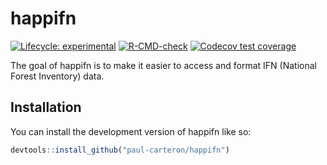 
<!-- README.md is generated from README.Rmd. Please edit that file -->

# happifn

<!-- badges: start -->

[![Lifecycle:
experimental](https://img.shields.io/badge/lifecycle-experimental-orange.svg)](https://lifecycle.r-lib.org/articles/stages.html#experimental)
[![R-CMD-check](https://github.com/paul-carteron/happifn/actions/workflows/R-CMD-check.yaml/badge.svg)](https://github.com/paul-carteron/happifn/actions/workflows/R-CMD-check.yaml)
[![Codecov test
coverage](https://codecov.io/gh/paul-carteron/happifn/branch/main/graph/badge.svg)](https://app.codecov.io/gh/paul-carteron/happifn?branch=main)
<!-- badges: end -->

The goal of happifn is to make it easier to access and format IFN
(National Forest Inventory) data.

## Installation

You can install the development version of happifn like so:

``` r
devtools::install_github("paul-carteron/happifn")
```
